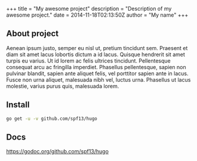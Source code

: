 +++
title = "My awesome project"
description = "Description of my awesome project."
date = 2014-11-18T02:13:50Z
author = "My name"
+++

## About project

Aenean ipsum justo, semper eu nisl ut, pretium tincidunt sem. Praesent et diam sit amet lacus lobortis dictum a id lacus. Quisque hendrerit sit amet turpis eu varius. Ut id lorem ac felis ultrices tincidunt. Pellentesque consequat arcu ac fringilla imperdiet. Phasellus pellentesque, sapien non pulvinar blandit, sapien ante aliquet felis, vel porttitor sapien ante in lacus. Fusce non urna aliquet, malesuada nibh vel, luctus urna. Phasellus ut lacus molestie, varius purus quis, malesuada lorem.

## Install

```bash
go get -u -v github.com/spf13/hugo
```

## Docs

https://godoc.org/github.com/spf13/hugo